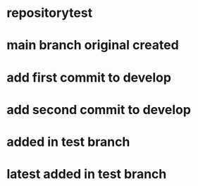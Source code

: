 # repositorytest

# main branch original created

# add first commit to develop

# add second commit to develop

# added in test branch

# latest added in test branch
